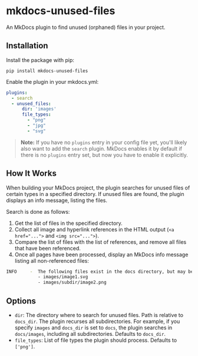 # mkdocs-unused-files

An MkDocs plugin to find unused (orphaned) files in your project.

## Installation

Install the package with pip:

```
pip install mkdocs-unused-files
```

Enable the plugin in your mkdocs.yml:

```yaml
plugins:
  - search
  - unused_files:
      dir: 'images'
      file_types:
        - "png"
        - "jpg"
        - "svg"
```

> **Note:** If you have no `plugins` entry in your config file yet, you'll likely also want to add the `search` plugin. MkDocs enables it by default if there is no `plugins` entry set, but now you have to enable it explicitly.

## How It Works

When building your MkDocs project, the plugin searches for unused files of certain types in a specified directory. If unused files are found, the plugin displays an info message, listing the files.

Search is done as follows:

1. Get the list of files in the specified directory.
2. Collect all image and hyperlink references in the HTML output (`<a href="...">` and `<img src="...">`).
3. Compare the list of files with the list of references, and remove all files that have been referenced.
4. Once all pages have been processed, display an MkDocs info message listing all non-referenced files:

```bash
INFO     -  The following files exist in the docs directory, but may be unused:
            - images/image1.svg
            - images/subdir/image2.png 
```

## Options

* `dir`: The directory where to search for unused files. Path is relative to `docs_dir`. The plugin recurses all subdirectories. For example, if you specify `images` and `docs_dir` is set to `docs`, the plugin searches in `docs/images`, including all subdirectories. Defaults to `docs_dir`.
* `file_types`: List of file types the plugin should process. Defaults to `['png']`.
